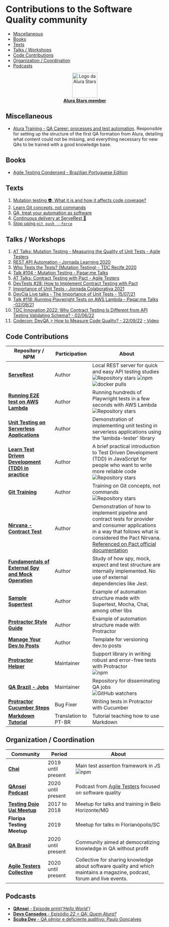 
# Contributions to the Software Quality community

- [Miscellaneous](#miscellaneous)
- [Books](#books)
- [Texts](#texts)
- [Talks / Workshops](#talks--workshops)
- [Code Contributions](#code-contributions)
- [Organization / Coordination](#organization--coordination)
- [Podcasts](#podcasts)

<p align="center">
<a href="https://www.alura.com.br/stars">
 <img alt="Logo da Alura Stars" src="https://user-images.githubusercontent.com/29241659/130713060-544342dd-a33c-4ef8-800e-9d82cc3a1551.png" height="80">
 <br>
 <b>Alura Stars member</b>
 </a>
</p>

## Miscellaneous
- [Alura Training - QA Career: processes and test automation](https://www.alura.com.br/formacao-carreira-tester-qa). Responsible for setting up the structure of the first QA formation from Alura, detailing what content could not be missing, and everything necessary for new QAs to be trained with a good knowledge base.

## Books

- [Agile Testing Condensed - Brazilian Portuguese Edition](https://leanpub.com/agiletesting-condensed-brazilian-portuguese-edition/)

## Texts

1. [Mutation testing 👽: What it is and how it affects code coverage?](https://github.com/PauloGoncalvesBH/teste-de-mutacao)
1. [Learn Git concepts, not commands](https://github.com/PauloGoncalvesBH/treinamento-git)
1. [QA, treat your automation as software](https://github.com/PauloGoncalvesBH/QA-trate-sua-automacao-como-software)
1. [Continuous delivery at ServeRest 🚀](https://github.com/PauloGoncalvesBH/entrega-continua-no-serverest)
1. [Stop using `git push --force`](https://github.com/PauloGoncalvesBH/Pare-de-usar-git-push--force)

## Talks / Workshops

1. [AT Talks: Mutation Testing - Measuring the Quality of Unit Tests - Agile Testers](https://github.com/PauloGoncalvesBH/at-talks-testes-de-mutacao)
2. [REST API Automation - Jornada Learning 2020](https://github.com/PauloGoncalvesBH/automacao-api-rest-jornada-learning)
3. [Who Tests the Tests? (Mutation Testing) - TDC Recife 2020](./Quem%20testa%20os%20testes%20-%20TDC%20Recife%202020.pdf)
4. [Talk #104 - Mutation Testing - Pagar.me Talks](https://www.youtube.com/watch?v=1RNRl3tEtKk)
6. [AT Talks: Contract Testing with Pact - Agile Testers](https://www.youtube.com/watch?v=1c2JmM9dafA)
7. [DevTests #28: How to Implement Contract Testing with Pact](https://www.youtube.com/watch?v=e1-FK4aJgV4)
8. [Importance of Unit Tests - Jornada Colaborativa 2021](https://summitonline3.jornadacolaborativa.com.br/)
9. [DevCia Live talks - The Importance of Unit Tests - 15/07/21](https://www.youtube.com/watch?v=jSkO9jamhJA)
10. [Talk #118: Running Playwright Tests on AWS Lambda - Pagar.me Talks -02/09/21](https://www.youtube.com/watch?v=GivmPLQ_yrM)
11. [TDC Innovation 2022: Why Contract Testing Is Different from API Testing Validating Schema? - 02/06/22](https://www.youtube.com/watch?v=i8SaIjEum0Q)
12. [Codecon: DevQA > How to Measure Code Quality? - 22/09/22](https://www.codecon.dev/programacao/devqa-como-medir-qualidade-de-codigo) [- Video](https://youtu.be/R-49ah1CWiI?t=20905)


## Code Contributions

| Repository / NPM | Participation | About |
|--|--|--|
| **[ServeRest](https://github.com/PauloGoncalvesBH/ServeRest)** | Author | Local REST server for quick and easy API testing studies <br> ![Repository stars](https://img.shields.io/github/stars/serverest/serverest?style=flat-square) ![npm](https://img.shields.io/npm/dt/serverest?style=flat-square) ![docker pulls](https://img.shields.io/docker/pulls/paulogoncalvesbh/serverest?style=flat-square) |
| **[Running E2E test on AWS Lambda](https://github.com/PauloGoncalvesBH/running-playwright-on-aws-lambda)** | Author | Running hundreds of Playwright tests in a few seconds with AWS Lambda <br> ![Repository stars](https://img.shields.io/github/stars/paulogoncalvesbh/running-playwright-on-aws-lambda?style=flat-square) |
| **[Unit Testing on Serverless Applications](https://github.com/PauloGoncalvesBH/lambda-unit-test)** | Author | Demonstration of implementing unit testing in serverless applications using the 'lambda-tester' library |
| **[Learn Test Driven Development (TDD) in practice](https://github.com/PauloGoncalvesBH/aprenda-tdd-na-pratica)** | Author | A brief practical introduction to Test Driven Development (TDD) in JavaScript for people who want to write more reliable code <br> ![Repository stars](https://img.shields.io/github/stars/paulogoncalvesbh/aprenda-tdd-na-pratica?style=flat-square) |
| **[Git Training](https://github.com/PauloGoncalvesBH/treinamento-git)** | Author | Training on Git concepts, not commands <br> ![Repository stars](https://img.shields.io/github/stars/paulogoncalvesbh/treinamento-git?style=flat-square) |
| **[Nirvana - Contract Test](https://github.com/PauloGoncalvesBH/contract-test-nirvana)** | Author | Demonstration of how to implement pipeline and contract tests for provider and consumer applications in a way that follows what is considered the Pact Nirvana. [Referenced on Pact official documentation](https://docs.pact.io/blog/2022/10/25/pact-open-source-update-october-2022#paulo-gonçalves) |
| **[Fundamentals of External Spy and Mock Operation](https://github.com/PauloGoncalvesBH/my-framework-test)** | Author | Study of how spy, mock, expect and test structure are internally implemented. No use of external dependencies like Jest. |
| **[Sample Supertest](https://github.com/PauloGoncalvesBH/sample-supertest/)** | Author | Example of automation structure made with Supertest, Mocha, Chai, among other libs |
| **[Protractor Style Guide](https://github.com/PauloGoncalvesBH/protractor-style-guide)** | Author | Example of automation structure made with Protractor |
| **[Manage Your Dev.to Posts](https://github.com/PauloGoncalvesBH/gerencie-seus-posts-do-dev.to)** | Author | Template for versioning dev.to posts |
| **[Protractor Helper](https://www.npmjs.com/package/protractor-helper)** | Maintainer | Support library in writing robust and error-free tests with Protractor <br> ![npm](https://img.shields.io/npm/dm/protractor-helper?style=flat-square) |
| **[QA Brazil - Jobs](https://github.com/qa-brasil/vagas)** | Maintainer | Repository for disseminating QA jobs <br> ![GitHub watchers](https://img.shields.io/github/watchers/qa-brasil/vagas?style=flat-square) |
| **[Protractor Cucumber Steps](https://github.com/Marketionist/protractor-cucumber-steps/)** | Bug Fixer | Writing tests in Protractor with Cucumber |
| **[Markdown Tutorial](https://agea.github.io/tutorial.md/)** | Translation to PT-BR | Tutorial teaching how to use Markdown |

## Organization / Coordination

| Community | Period | About |
|--|--|--|
| **[Chai](https://github.com/chaijs/chai)** | 2019 until present | Main test assertion framework in JS <br> ![npm](https://img.shields.io/npm/dm/chai?style=flat-square) |
| **[QAnsei Podcast](https://anchor.fm/qansei)** | 2020 until present | Podcast from [Agile Testers](https://agiletesters.com.br/) focused on software quality |
| **[Testing Dojo Uai Meetup](https://www.meetup.com/pt-BR/Testing-Dojo-Uai/)** | 2017 to 2018 | Meetup for talks and training in Belo Horizonte/MG |
| **Floripa Testing Meetup** | 2019 | Meetup for talks in Florianópolis/SC |
| **[QA Brasil](https://github.com/qa-brasil)** | 2020 until present | Community aimed at democratizing knowledge in QA without profit |
| **[Agile Testers Collective](https://agiletesters.com.br/)** | 2020 until present | Collective for sharing knowledge about software quality and which maintains a magazine, podcast, forum and live events.

## Podcasts

- [**QAnsei** - Episode _print(‘Hello World’)_](https://anchor.fm/qansei/episodes/printHello-World-ed4jui/a-a20jvmg)
- [**Devs Cansados** - Episódio _22 = QA: Quem Atura?_](https://anchor.fm/devs-cansados/episodes/22--QA-Quem-Atura-eikcdt)
- [**Scuba Dev** - QA sênior e deficiente auditivo: Paulo Gonçalves](https://www.scuba.dev.br/2021/11/01/qa-senior-e-deficiente-auditivo-paulo-goncalves/)
